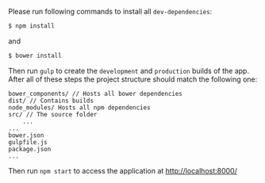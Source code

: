 Please run following commands to install all `dev-dependencies`:

```sh
$ npm install
```

and

```sh
$ bower install
```

Then run `gulp` to create the `development` and `production` builds of the app. 
After all of these steps the project structure should match the following one:

```
bower_components/ // Hosts all bower dependencies
dist/ // Contains builds
node_modules/ Hosts all npm dependencies
src/ // The source folder
	...
...
bower.json
gulpfile.js
package.json
...
```
Then run `npm start` to access the application at [http://localhost:8000/](http://localhost:8000/)
